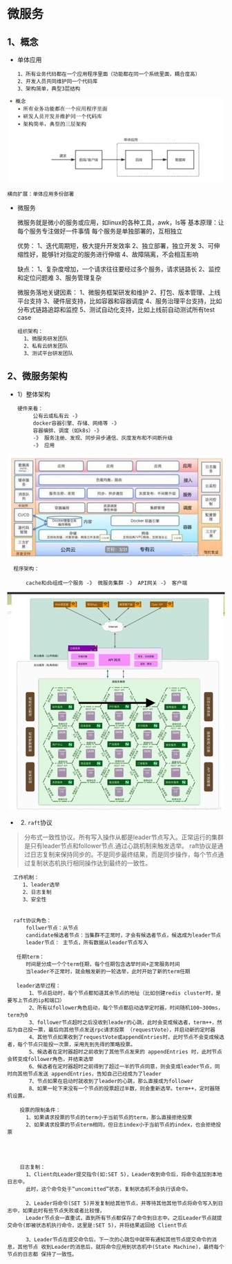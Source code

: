 # 微服务
> 


## 1、概念

- 单体应用
   
       
      1、所有业务代码都在一个应用程序里面（功能都在同一个系统里面，耦合度高）
      2、开发人员共同维护同一个代码库
      3、架构简单，典型3层结构
      
![](./dantiyingyong.jpg)
     
    横向扩展：单体应用多份部署
    
    
       
                     
                     
- 微服务
    
    
    微服务就是微小的服务或应用，如linux的各种工具，awk，ls等
    基本原理：让每个服务专注做好一件事情
    每个服务是单独部署的，互相独立
    
    
    
    优势：
      1、迭代周期短，极大提升开发效率
      2、独立部署，独立开发
      3、可伸缩性好，能够针对指定的服务进行伸缩
      4、故障隔离，不会相互影响
      
    缺点：
      1、复杂度增加，一个请求往往要经过多个服务，请求链路长
      2、监控和定位问题难
      3、服务管理复杂  


     微服务落地关键因素：
       1、微服务框架研发和维护
       2、打包、版本管理、上线平台支持
       3、硬件层支持，比如容器和容器调度
       4、服务治理平台支持，比如分布式链路追踪和监控
       5、测试自动化支持，比如上线前自动测试所有test case
       
      组织架构：
        1、微服务研发团队
        2、私有云研发团队
        3、测试平台研发团队
         
       
## 2、微服务架构

- 1）整体架构


      硬件来看：
           公有云或私有云 -》 
           docker容器引擎、存储、网络等 -》 
           容器编排、调度（如k8s）-》
           -》 服务注册、发现、同步异步通信、灰度发布和不间断升级
           -》 应用
            
![](./qj.jpg)             
      
      程序架构：
      
          cache和db组成一个服务 -》 微服务集群 -》 API网关 -》 客户端
          
          
![](./cxjg.jpg)         



- 2) `raft`协议
> 分布式一致性协议。所有写入操作从都是leader节点写入。正常运行的集群是只有leader节点和follower节点.通过心跳机制来触发选举。
raft协议是通过日志复制来保持同步的。不是同步最终结果，而是同步操作，每个节点通过复制状态机执行相同操作达到最终的一致性。
      
      工作机制： 
         1、leader选举
         2、日志复制
         3、安全性
      

      raft协议角色：
          follwer节点：从节点
          candidate候选者节点：当集群不正常时，才会有候选者节点，候选成为leader节点
          leader节点： 主节点，所有数据从leader节点写入
           
       任期term：
          时间是分成一个个term任期，每个任期包含选举时间+正常服务时间
          当leader不正常时，就会触发新的一轮选举，此时开始了新的term任期
          
       leader选举过程：
           1、节点启动时，每个节点都知道其余节点的地址（比如创建redis cluster时，是要写上节点的ip和端口）
           2、所有以follower角色启动，每个节点都启动选举定时器，时间随机100~300ms，term为0
           3、follower节点超时之后没收到leader的心跳，此时会变成候选者，term++，然后为自己投一票，最后向其他节点发送rpc请求投票 （requestVote），并启动新的定时器
           4、其他节点如果收到了requestVote或appendEntries时，此时节点不会变成候选者，每个节点只能投一次票，采用先到先得的策略投票。   
           5、候选者在定时器超时之前收到了其他节点发来的 appendEntries 时，此时节点会转变成follower角色，并结束选举
           6、候选者在定时器超时之前得到了超过一半的节点同意，则会变成leader节点，同时向其他节点发送 appendEntries，告知自己已经成为了leader 
           7、节点如果在启动时就收到了leader的心跳，那么直接成为follower
           8、如果一轮下来没有一个节点的投票超过半数，则会重新选举。term++，定时器随机设置。
           
        投票的限制条件：
          1、如果请求投票的节点的term小于当前节点的term，那么直接拒绝投票
          2、如果请求投票的节点term相同，但日志index小于当前节点的index，也会拒绝投票  
          
          
          
          
        日志复制：
          1、Client向Leader提交指令(如:SET 5)，Leader收到命令后，将命令追加到本地日志中。
          此时，这个命令处于“uncomitted”状态，复制状态机不会执行该命令。
          
          2、Leader将命令(SET 5)并发复制给其他节点，并等待其他其他节点将命令写入到日志中，如果此时有些节点失败或者比较慢，
          Leader节点会一直重试，直到所有节点都保存了命令到日志中。之后Leader节点就提交命令(即被状态机执行命令，这里是:SET 5)，并将结果返回给 Client节点  
          
          3、Leader节点在提交命令后，下一次的心跳包中就带有通知其他节点提交命令的消息，其他节点 收到Leader的消息后，就将命令应用到状态机中(State Machine)，最终每个节点的日志都 保持了一致性。